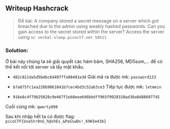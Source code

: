 ## Writeup Hashcrack
> Đề bài: A company stored a secret message on a server which got breached due to the admin using weakly hashed passwords. Can you gain access to the secret stored within the server?
Access the server using `nc verbal-sleep.picoctf.net 58511`

### Solution:

Ở bài này chúng ta sẽ giải quyết các hàm băm, SHA256, MD5sum,... để có thể kết nối tới server và lấy mật khẩu.

- `482c811da5d5b4bc6d497ffa98491e38`
Giải mã ra được mk: `password123`

- `b7a875fc1ea228b9061041b7cec4bd3c52ab3ce3`
Tiếp tục được mk: `letmein`

- `916e8c4f79b25028c9e467f1eb8eee6d6bbdff965f9928310ad30a8d88697745`

Cuối cùng mk:   `qwerty098`

Sau khi nhập hết ta có được flag:
` picoCTF{UseStr0nG_h@shEs_&PaSswDs!_6965e43b}`

